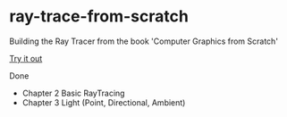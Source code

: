 # ray-trace-from-scratch
Building the Ray Tracer from the book 'Computer Graphics from Scratch'

[Try it out](https://seryckd.github.io/ray-trace-from-scratch/)

Done
* Chapter 2 Basic RayTracing
* Chapter 3 Light (Point, Directional, Ambient)

